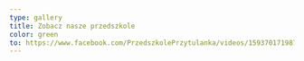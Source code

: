 ```yaml
---
type: gallery
title: Zobacz nasze przedszkole
color: green
to: https://www.facebook.com/PrzedszkolePrzytulanka/videos/159370171987092/
---
```

